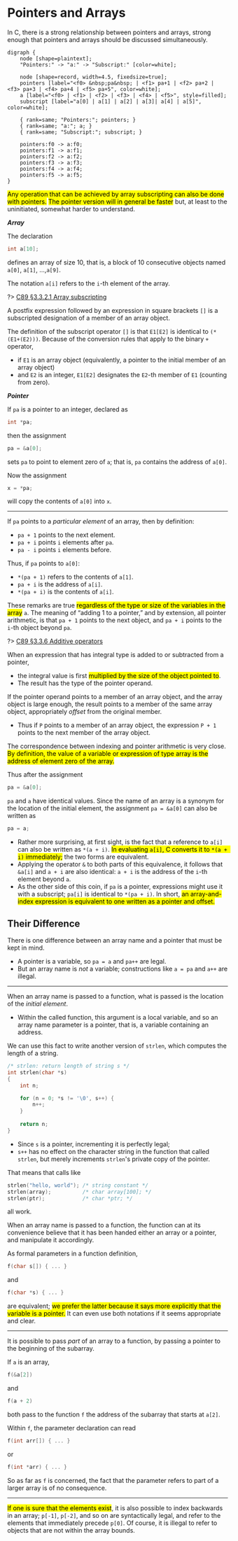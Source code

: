 # Pointers and Arrays

In C, there is a strong relationship between pointers and arrays, strong enough that pointers and arrays should be discussed simultaneously.

```graphviz
digraph {
    node [shape=plaintext];
    "Pointers:" -> "a:" -> "Subscript:" [color=white];

    node [shape=record, width=4.5, fixedsize=true];
    pointers [label="<f0> &nbsp;pa&nbsp; | <f1> pa+1 | <f2> pa+2 | <f3> pa+3 | <f4> pa+4 | <f5> pa+5", color=white];
    a [label="<f0> | <f1> | <f2> | <f3> | <f4> | <f5>", style=filled];
    subscript [label="a[0] | a[1] | a[2] | a[3]| a[4] | a[5]", color=white];

    { rank=same; "Pointers:"; pointers; }
    { rank=same; "a:"; a; }
    { rank=same; "Subscript:"; subscript; }

    pointers:f0 -> a:f0;
    pointers:f1 -> a:f1;
    pointers:f2 -> a:f2;
    pointers:f3 -> a:f3;
    pointers:f4 -> a:f4;
    pointers:f5 -> a:f5;
}
```

<mark>Any operation that can be achieved by array subscripting can also be done with pointers.</mark> <mark>The pointer version will in general be faster</mark> but, at least to the uninitiated, somewhat harder to understand.

***Array***

The declaration

```c
int a[10];
```

defines an array of size 10, that is, a block of 10 consecutive objects named `a[0]`, `a[1]`, ...,`a[9]`.

The notation `a[i]` refers to the `i`-th element of the array.

<div class="alert-note">

?> [C89 &sect;3.3.2.1 Array subscripting][]

A postfix expression followed by an expression in square brackets `[]` is a subscripted designation of a member of an array object.

The definition of the subscript operator `[]` is that `E1[E2]` is identical to `(*(E1+(E2)))`. Because of the conversion rules that apply to the binary `+` operator,

- if `E1` is an array object (equivalently, a pointer to the initial member of an array object)
- and `E2` is an integer, `E1[E2]` designates the `E2`-th member of `E1` (counting from zero).

[C89 &sect;3.3.2.1 Array subscripting]: https://port70.net/~nsz/c/c89/c89-draft.html#3.3.2.1

</div>

***Pointer***

If `pa` is a pointer to an integer, declared as

```c
int *pa;
```

then the assignment

```c
pa = &a[0];
```

sets `pa` to point to element zero of `a`; that is, `pa` contains the address of `a[0]`.

Now the assignment

```c
x = *pa;
```

will copy the contents of `a[0]` into `x`.

---

If `pa` points to a *particular element* of an array, then by definition:

- `pa + 1` points to the next element.
- `pa + i` points `i` elements after `pa`.
- `pa - i` points `i` elements before.

<div class="alert-example">

Thus, if `pa` points to `a[0]`:

- `*(pa + 1)` refers to the contents of `a[1]`.
- `pa + i` is the address of `a[i]`.
- `*(pa + i)` is the contents of `a[i]`.

</div>

These remarks are true <mark>regardless of the type or size of the variables in the array</mark> `a`. The meaning of “adding 1 to a pointer,” and by extension, all pointer arithmetic, is that `pa + 1` points to the next object, and `pa + i` points to the `i`-th object beyond `pa`.

<div class="alert-note">

?> [C89 &sect;3.3.6 Additive operators][]

When an expression that has integral type is added to or subtracted from a pointer,

- the integral value is first <mark>multiplied by the size of the object pointed to</mark>.
- The result has the type of the pointer operand.

If the pointer operand points to a member of an array object, and the array object is large enough, the result points to a member of the same array object, appropriately *offset* from the original member.

- Thus if `P` points to a member of an array object, the expression `P + 1` points to the next member of the array object.

[C89 &sect;3.3.6 Additive operators]: https://port70.net/~nsz/c/c89/c89-draft.html#3.3.6

</div>

The correspondence between indexing and pointer arithmetic is very close. <mark>By definition, the value of a variable or expression of type array is the address of element zero of the array.</mark>

<div class="alert-example">

Thus after the assignment

```c
pa = &a[0];
```

`pa` and `a` have identical values. Since the name of an array is a synonym for the location of the initial element, the assignment `pa = &a[0]` can also be written as

```c
pa = a;
```

- Rather more surprising, at first sight, is the fact that a reference to `a[i]` can also be written as `*(a + i)`. <mark>In evaluating `a[i]`, C converts it to `*(a + i)` immediately;</mark> the two forms are equivalent.
- Applying the operator `&` to both parts of this equivalence, it follows that `&a[i]` and `a + i` are also identical: `a + i` is the address of the `i`-th element beyond `a`.
- As the other side of this coin, if `pa` is a pointer, expressions might use it with a subscript; `pa[i]` is identical to `*(pa + i)`. In short, <mark>an array-and-index expression is equivalent to one written as a pointer and offset.</mark>

</div>

## Their Difference

There is one difference between an array name and a pointer that must be kept in mind.

- A pointer is a variable, so `pa = a` and `pa++` are legal.
- But an array name is *not* a variable; constructions like `a = pa` and `a++` are illegal.

---

When an array name is passed to a function, what is passed is the location of the *initial element*.

- Within the called function, this argument is a local variable, and so an array name parameter is a pointer, that is, a variable containing an address.

<div class="alert-example">

We can use this fact to write another version of `strlen`, which computes the length of a string.

```c
/* strlen: return length of string s */
int strlen(char *s)
{
    int n;

    for (n = 0; *s != '\0', s++) {
        n++;
    }
    
    return n;
}
```

- Since `s` is a pointer, incrementing it is perfectly legal;
- `s++` has no effect on the character string in the function that called `strlen`, but merely increments `strlen`'s private copy of the pointer.

That means that calls like

```c
strlen("hello, world"); /* string constant */
strlen(array);          /* char array[100]; */
strlen(ptr);            /* char *ptr; */
```

all work.

</div>

When an array name is passed to a function, the function can at its convenience believe that it has been handed either an array or a pointer, and manipulate it accordingly.

As formal parameters in a function definition,

```c
f(char s[]) { ... }
```

and

```c
f(char *s) { ... }
```

are equivalent; <mark>we prefer the latter because it says more explicitly that the variable is a pointer.</mark> It can even use both notations if it seems appropriate and clear.

---

It is possible to pass *part* of an array to a function, by passing a pointer to the beginning of the subarray.

<div class="alert-example">

If `a` is an array,

```c
f(&a[2])
```

and

```c
f(a + 2)
```

both pass to the function `f` the address of the subarray that starts at `a[2]`.

Within `f`, the parameter declaration can read

```c
f(int arr[]) { ... }
```

or

```c
f(int *arr) { ... }
```

So as far as `f` is concerned, the fact that the parameter refers to part of a larger array is of no consequence.

</div>

---

<mark>If one is sure that the elements exist</mark>, it is also possible to index backwards in an array; `p[-1]`, `p[-2]`, and so on are syntactically legal, and refer to the elements that immediately precede `p[0]`. Of course, it is illegal to refer to objects that are not within the array bounds.
